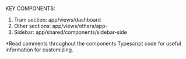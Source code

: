 KEY COMPONENTS:
1. Tram section: app/views/dashboard
2. Other sections: app/views/others/app-<nomeSezione>
3. Sidebar: app/shared/components/sidebar-side

*Read comments throughout the components Typescript code for useful information for customizing.